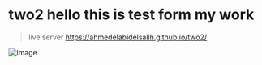 # two2 hello this is test form my work
> live server 
> https://ahmedelabidelsalih.github.io/two2/

![image](https://user-images.githubusercontent.com/85963951/162170582-f126b426-a54d-4513-ab20-fa082c0b20f7.png)
